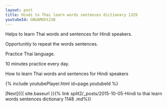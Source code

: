 ```yaml
---
layout: post
title: Hindi to Thai learn words sentences dictionary 1329 
youtubeId: GNUAMUht238
---
```

 
 
Helps to learn Thai words and sentences for Hindi speakers.

Opportunitiy to repeat the words sentences. 

Practice Thai language. 
 
10 minutes practice every day. 
 
How to learn Thai words and sentences for Hindi speakers 
 
{% include youtubePlayer.html id=page.youtubeId %}
 
 
[Next]({{ site.baseurl }}{% link  split2/_posts/2015-10-05-Hindi to thai learn words sentences dictionary 1148 .md%})
 
